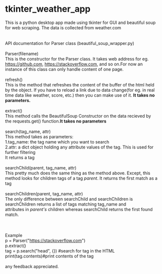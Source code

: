 # tkinter_weather_app
This is a python desktop app made using tkinter for GUI and beautiful soup for web scraping. The data is collected from weather.com
<br><br>
<br>API documentation for Parser class (beautiful_soup_wrapper.py)<br>
<br>Parser(filename)
  <br>This is the constructor for the Parser class. It takes web address for eg. https://github.com, https://stackoverflow.com, and so on.For now an instance of this class can only handle content of one page.
<br><br>refresh()
  <br>This is the method that refreshes the content of the buffer of the html held by the object. If you have to reload a link due to data change(for eg. in real time data like weather, score, etc.) then you can make use of it. <b>It takes no parameters.</b>
<br><br>extract()
  <br>This method calls the BeautifulSoup Constructor on the data recieved by the requests.get() function.<b>It takes no parameters</b>
<br><br>search(tag_name, attr)
  <br>This method takes as parameters:
  <br>  1.tag_name: the tag name which you want to search
  <br>  2.attr: a dict object holding any attribute values of the tag. This is used for further filtering 
  <br>It returns a tag
<br><br>searchChild(parent, tag_name, attr)
  <br>This pretty much does the same thing as the method above. Except, this method looks for children tags of a tag <i>parent</i>. It returns the first match as a tag
<br><br>searchChildren(parent, tag_name, attr)
  <br>The only difference between searchChild and searchChildren is searchChildren returns a list of tags matching tag_name and <br>attributes in <i>parent's </i> children whereas searchChild returns the first found match.
<br><br>  
<br>Example
  <br>p = Parser("https://stackoverflow.com")
  <br>p.extract()
  <br>tag = p.search("head", {}) #search for <head> tag in the HTML
  <br>print(tag.contents)#print contents of the <head> tag
  <br>
  <br>any feedback appreciated.
